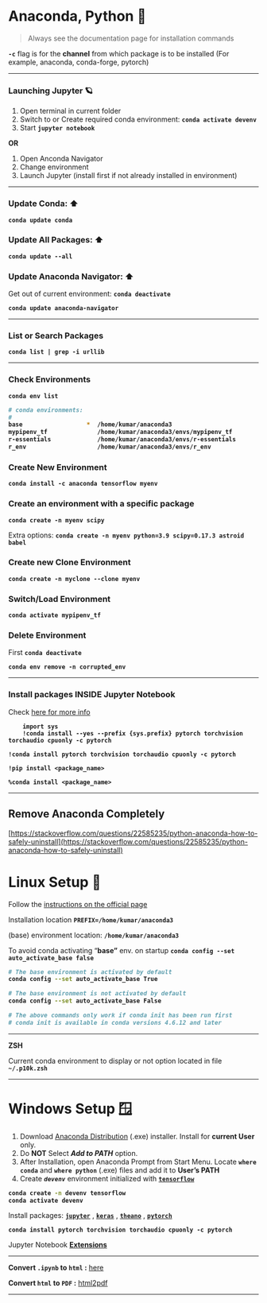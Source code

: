 <style>
code{
    font-weight: bold;
}
</style>

# Anaconda, Python 🐍

> Always see the documentation page for installation commands

`-c` flag is for the **channel** from which package is to be installed (For example, anaconda, conda-forge, pytorch)

---

### Launching Jupyter 🪐

1. Open terminal in current folder
1. Switch to or Create required conda environment: `conda activate devenv`
1. Start `jupyter notebook`

**OR**

1. Open Anconda Navigator
1. Change environment
1. Launch Jupyter (install first if not already installed in environment)

---

### **Update Conda: ⬆️**

`conda update conda`

### **Update All Packages: ⬆️**

`conda update --all`

### **Update Anaconda Navigator: ⬆️**

Get out of current environment: `conda deactivate`

`conda update anaconda-navigator`

---

### List or Search Packages

`conda list | grep -i urllib`

---

### Check Environments

`conda env list`

```bash
# conda environments:
#
base                  *  /home/kumar/anaconda3
mypipenv_tf              /home/kumar/anaconda3/envs/mypipenv_tf
r-essentials             /home/kumar/anaconda3/envs/r-essentials
r_env                    /home/kumar/anaconda3/envs/r_env
```

### Create New Environment

`conda install -c anaconda tensorflow myenv`

### Create an environment with a specific package

`conda create -n myenv scipy`

Extra options: `conda create -n myenv python=3.9 scipy=0.17.3 astroid babel`

### Create new Clone Environment

`conda create -n myclone --clone myenv`

### Switch/Load Environment

`conda activate mypipenv_tf`

### Delete Environment

First `conda deactivate`

`conda env remove -n corrupted_env`

---

### Install packages INSIDE Jupyter Notebook

Check [here for more info](https://jakevdp.github.io/blog/2017/12/05/installing-python-packages-from-jupyter/)

```jupyter
    import sys
    !conda install --yes --prefix {sys.prefix} pytorch torchvision torchaudio cpuonly -c pytorch
```

`!conda install pytorch torchvision torchaudio cpuonly -c pytorch`

`!pip install <package_name>`

`%conda install <package_name>`

---

## Remove Anaconda Completely

[https://stackoverflow.com/questions/22585235/python-anaconda-how-to-safely-uninstall](https://stackoverflow.com/questions/22585235/python-anaconda-how-to-safely-uninstall)

# Linux Setup 🐧

Follow the [instructions on the official page](https://docs.anaconda.com/anaconda/install/linux/)

Installation location `PREFIX=/home/kumar/anaconda3`

(base) environment location: `/home/kumar/anaconda3`

To avoid conda activating “**base”** env. on startup `conda config --set auto_activate_base false`

```bash
# The base environment is activated by default
conda config --set auto_activate_base True

# The base environment is not activated by default
conda config --set auto_activate_base False

# The above commands only work if conda init has been run first
# conda init is available in conda versions 4.6.12 and later
```

---

**ZSH**

Current conda environment to display or not option located in file `~/.p10k.zsh`

---

# Windows Setup 🪟

1. Download [Anaconda Distribution](https://www.anaconda.com/products/distribution) (.exe) installer. Install for **current User** only.
2. Do **NOT** Select **_Add to PATH_** option.
3. After Installation, open Anaconda Prompt from Start Menu. Locate `where conda` and `where python` (.exe) files and add it to **User’s PATH**
4. Create _`devenv`_ environment initialized with [`tensorflow`](https://docs.anaconda.com/anaconda/user-guide/tasks/tensorflow/)

```bash
conda create -n devenv tensorflow
conda activate devenv
```

Install packages: [`jupyter`](<https://anaconda.org/anaconda/jupyter>) , [`keras`](https://anaconda.org/anaconda/keras) , [`theano`](<https://anaconda.org/anaconda/theano>) , [`pytorch`](https://anaconda.org/pytorch/pytorch)

`conda install pytorch torchvision torchaudio cpuonly -c pytorch`

Jupyter Notebook **[Extensions](https://docs.continuum.io/anaconda/user-guide/tasks/use-jupyter-notebook-extensions/#obtaining-the-extensions)**

---

**Convert  `.ipynb` to `html` :**  [here](https://htmtopdf.herokuapp.com/ipynbviewer/)

**Convert  `html` to `PDF` :** [html2pdf](https://html2pdf.com/)

---
